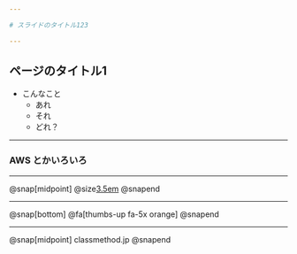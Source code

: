 ```yaml
---

# スライドのタイトル123

---
```


## ページのタイトル1

* こんなこと
    * あれ
    * それ
    * どれ？

---

### AWS とかいろいろ

---

@snap[midpoint]
@size[3.5em](OK?)
@snapend

---

@snap[bottom]
@fa[thumbs-up fa-5x orange]
@snapend

---

@snap[midpoint]
classmethod.jp
@snapend
